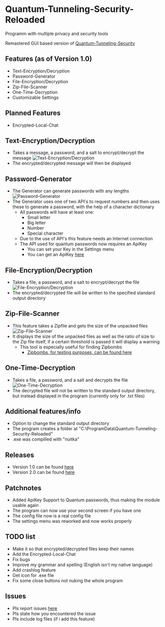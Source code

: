 # Quantum-Tunneling-Security-Reloaded
Programm with multiple privacy and security tools

Remastered GUI based version of [Quantum-Tunneling-Security](https://github.com/Eisblume-2000/Quantum-Tunneling-Security)

## Features (as of Version 1.0)

* Text-Encryption/Decryption
* Password-Generator
* File-Encryption/Decryption
* Zip-File-Scanner
* One-Time-Decryption
* Customizable Settings

## Planned Features

* Encrypted-Local-Chat

## Text-Encryption/Decryption

* Takes a message, a password, and a salt to encrypt/decrypt the message
  ![Text-Encryption/Decryption](img/Text-EncryptionDecryption.JPG)
* The encrypted/decrypted message will then be displayed

## Password-Generator

* The Generator can generate passwords with any lengths
  ![Password-Generator](img/Password-Generator.JPG)
* The Generator uses one of two API's to request numbers and then uses these to generate a password, with the help of a character dictionary
  * All passwords will have at least one:
    * Small letter
    * Big letter
    * Number
    * Special character
  * Due to the use of API's this feature needs an Internet connection
  * The API used for quantum passwords now requires an ApiKey
    * You can set your Key in the Settings menu
    * You can get an ApiKey [here](https://quantumnumbers.anu.edu.au/) 
  
## File-Encryption/Decryption

* Takes a file, a password, and a salt to encrypt/decrypt the file
  ![File-Encryption/Decryption](img/File-EncryptionDecryption.JPG)
* The encrypted/decrypted file will be written to the specified standard output directory

## Zip-File-Scanner

* This feature takes a Zipfile and gets the size of the unpacked files
  ![Zip-File-Scanner](img/Zip-File-Scanner.JPG)
* It displays the size of the unpacked files as well as the ratio of size to the Zip file itself, if a certain threshold is passed it will display a warning
  * This tool is especially useful for finding Zipbombs
    * [Zipbombs, for testing purposes, can be found here](https://www.bamsoftware.com/hacks/zipbomb/)
    
 ## One-Time-Decryption
 
 * Takes a file, a password, and a salt and decrypts the file
  ![One-Time-Decryption](img/Text-EncryptionDecryption.JPG)
 * The decrypted file will not be written to the standard output directory, but instead displayed in the program (currently only for .txt files)
 
 ## Additional features/info
 
 * Option to change the standard output directory
 * The program creates a folder at "C:\ProgramData\Quantum-Tunneling-Security-Reloaded"
 * .exe was compilled with "nuitka"
 
 ## Releases
 
 * Version 1.0 can be found [here](https://github.com/Eisblume-2000/Quantum-Tunneling-Security-Reloaded/releases/tag/v1)
 * Version 2.0 can be found [here](https://github.com/Eisblume-2000/Quantum-Tunneling-Security-Reloaded/releases/tag/v2)
 
 ## Patchnotes

 * Added ApiKey Support to Quantum passwords, thus making the module usable again
 * The program can now use your second screen if you have one
 * The config file now is a real config file
 * The settings menu was reworked and now works properly 

 
 ## TODO list
 
 * Make it so that encrypted/decrypted files keep their names
 * Add the Encrypted-Local-Chat
 * Fix bugs
 * Improve my grammar and spelling (English isn't my native language)
 * Add crashlog feature
 * Get icon for .exe file
 * Fix some close buttons not nuking the whole program
 
 ## Issues
 
 * Pls report issues [here](https://github.com/Eisblume-2000/Quantum-Tunneling-Security-Reloaded/issues)
  * Pls state how you encountered the issue
  * Pls include log files (if i add this feature)

